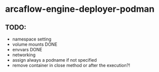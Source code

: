# arcaflow-engine-deployer-podman

## TODO: 
- namespace setting
- volume mounts DONE
- envvars DONE
- networking
- assign always a podname if not specified
- remove container in close method or after the execution?!